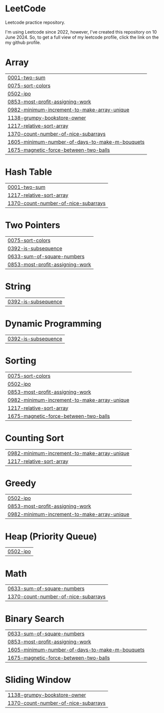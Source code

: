 # LeetCode
Leetcode practice repository.

I'm using Leetcode since 2022, however, I've created this repository on 10 June 2024. So, to get a full view of my leetcode profile, click the link on the my github profile.


# Array
|  |
| ------- |
| [0001-two-sum](https://github.com/Wasid-Khan/LeetCode/tree/master/0001-two-sum) |
| [0075-sort-colors](https://github.com/Wasid-Khan/LeetCode/tree/master/0075-sort-colors) |
| [0502-ipo](https://github.com/Wasid-Khan/LeetCode/tree/master/0502-ipo) |
| [0853-most-profit-assigning-work](https://github.com/Wasid-Khan/LeetCode/tree/master/0853-most-profit-assigning-work) |
| [0982-minimum-increment-to-make-array-unique](https://github.com/Wasid-Khan/LeetCode/tree/master/0982-minimum-increment-to-make-array-unique) |
| [1138-grumpy-bookstore-owner](https://github.com/Wasid-Khan/LeetCode/tree/master/1138-grumpy-bookstore-owner) |
| [1217-relative-sort-array](https://github.com/Wasid-Khan/LeetCode/tree/master/1217-relative-sort-array) |
| [1370-count-number-of-nice-subarrays](https://github.com/Wasid-Khan/LeetCode/tree/master/1370-count-number-of-nice-subarrays) |
| [1605-minimum-number-of-days-to-make-m-bouquets](https://github.com/Wasid-Khan/LeetCode/tree/master/1605-minimum-number-of-days-to-make-m-bouquets) |
| [1675-magnetic-force-between-two-balls](https://github.com/Wasid-Khan/LeetCode/tree/master/1675-magnetic-force-between-two-balls) |
# Hash Table
|  |
| ------- |
| [0001-two-sum](https://github.com/Wasid-Khan/LeetCode/tree/master/0001-two-sum) |
| [1217-relative-sort-array](https://github.com/Wasid-Khan/LeetCode/tree/master/1217-relative-sort-array) |
| [1370-count-number-of-nice-subarrays](https://github.com/Wasid-Khan/LeetCode/tree/master/1370-count-number-of-nice-subarrays) |
# Two Pointers
|  |
| ------- |
| [0075-sort-colors](https://github.com/Wasid-Khan/LeetCode/tree/master/0075-sort-colors) |
| [0392-is-subsequence](https://github.com/Wasid-Khan/LeetCode/tree/master/0392-is-subsequence) |
| [0633-sum-of-square-numbers](https://github.com/Wasid-Khan/LeetCode/tree/master/0633-sum-of-square-numbers) |
| [0853-most-profit-assigning-work](https://github.com/Wasid-Khan/LeetCode/tree/master/0853-most-profit-assigning-work) |
# String
|  |
| ------- |
| [0392-is-subsequence](https://github.com/Wasid-Khan/LeetCode/tree/master/0392-is-subsequence) |
# Dynamic Programming
|  |
| ------- |
| [0392-is-subsequence](https://github.com/Wasid-Khan/LeetCode/tree/master/0392-is-subsequence) |
# Sorting
|  |
| ------- |
| [0075-sort-colors](https://github.com/Wasid-Khan/LeetCode/tree/master/0075-sort-colors) |
| [0502-ipo](https://github.com/Wasid-Khan/LeetCode/tree/master/0502-ipo) |
| [0853-most-profit-assigning-work](https://github.com/Wasid-Khan/LeetCode/tree/master/0853-most-profit-assigning-work) |
| [0982-minimum-increment-to-make-array-unique](https://github.com/Wasid-Khan/LeetCode/tree/master/0982-minimum-increment-to-make-array-unique) |
| [1217-relative-sort-array](https://github.com/Wasid-Khan/LeetCode/tree/master/1217-relative-sort-array) |
| [1675-magnetic-force-between-two-balls](https://github.com/Wasid-Khan/LeetCode/tree/master/1675-magnetic-force-between-two-balls) |
# Counting Sort
|  |
| ------- |
| [0982-minimum-increment-to-make-array-unique](https://github.com/Wasid-Khan/LeetCode/tree/master/0982-minimum-increment-to-make-array-unique) |
| [1217-relative-sort-array](https://github.com/Wasid-Khan/LeetCode/tree/master/1217-relative-sort-array) |
# Greedy
|  |
| ------- |
| [0502-ipo](https://github.com/Wasid-Khan/LeetCode/tree/master/0502-ipo) |
| [0853-most-profit-assigning-work](https://github.com/Wasid-Khan/LeetCode/tree/master/0853-most-profit-assigning-work) |
| [0982-minimum-increment-to-make-array-unique](https://github.com/Wasid-Khan/LeetCode/tree/master/0982-minimum-increment-to-make-array-unique) |
# Heap (Priority Queue)
|  |
| ------- |
| [0502-ipo](https://github.com/Wasid-Khan/LeetCode/tree/master/0502-ipo) |
# Math
|  |
| ------- |
| [0633-sum-of-square-numbers](https://github.com/Wasid-Khan/LeetCode/tree/master/0633-sum-of-square-numbers) |
| [1370-count-number-of-nice-subarrays](https://github.com/Wasid-Khan/LeetCode/tree/master/1370-count-number-of-nice-subarrays) |
# Binary Search
|  |
| ------- |
| [0633-sum-of-square-numbers](https://github.com/Wasid-Khan/LeetCode/tree/master/0633-sum-of-square-numbers) |
| [0853-most-profit-assigning-work](https://github.com/Wasid-Khan/LeetCode/tree/master/0853-most-profit-assigning-work) |
| [1605-minimum-number-of-days-to-make-m-bouquets](https://github.com/Wasid-Khan/LeetCode/tree/master/1605-minimum-number-of-days-to-make-m-bouquets) |
| [1675-magnetic-force-between-two-balls](https://github.com/Wasid-Khan/LeetCode/tree/master/1675-magnetic-force-between-two-balls) |
# Sliding Window
|  |
| ------- |
| [1138-grumpy-bookstore-owner](https://github.com/Wasid-Khan/LeetCode/tree/master/1138-grumpy-bookstore-owner) |
| [1370-count-number-of-nice-subarrays](https://github.com/Wasid-Khan/LeetCode/tree/master/1370-count-number-of-nice-subarrays) |